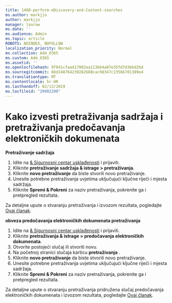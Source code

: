 ```yaml
---
title: 1488-perform-eDiscovery-and-Content-searches
ms.author: markjjo
author: markjjo
manager: lauraw
ms.date: ''
ms.audience: Admin
ms.topic: article
ROBOTS: NOINDEX, NOFOLLOW
localization_priority: Normal
ms.collection: Adm_O365
ms.custom: Adm_O365
ms.assetid: ''
ms.openlocfilehash: 9f041cfaad17002aa113bb4a07e35fd7d3b6d2bd
ms.sourcegitcommit: 6bd248764239282688cac98347c2356b701389e4
ms.translationtype: MT
ms.contentlocale: hr-HR
ms.lasthandoff: 02/13/2019
ms.locfileid: "29982200"
---
```

# <a name="how-to-perform-content-searches-and-ediscovery-searches"></a>Kako izvesti pretraživanja sadržaja i pretraživanja predočavanja elektroničkih dokumenata

**Pretraživanje sadržaja**

1. Idite na [& Sigurnosni centar usklađenosti](https://protection.office.com) i prijaviti.
2. Kliknite **pretraživanje sadržaja & istrage > pretraživanja**.
3. Kliknite **novo pretraživanje** da biste stvorili novo pretraživanje.
4. Unesite potrebne pretraživanja uvjetima uključujući ključne riječi i mjesta sadržaja.  
5. Kliknite **Spremi & Pokreni** za naziv pretraživanja, pokrenite ga i pretpregled rezultata. 
 
Za detaljne upute o stvaranju pretraživanja i izvozom rezultata, pogledajte [Ovaj članak](https://docs.microsoft.com/office365/securitycompliance/content-search).

**obveza predočavanja elektroničkih dokumenata pretraživanja**

1. Idite na [& Sigurnosni centar usklađenosti](https://protection.office.com) i prijaviti.
2. Kliknite **pretraživanja & istrage > predočavanja elektroničkih dokumenata**.
3. Otvorite postojeći slučaj ili stvoriti novu.
4. Na početnoj stranici slučaja karticu **pretraživanja** .  
5. Kliknite **novo pretraživanje** da biste stvorili novo pretraživanje.
6. Unesite potrebne pretraživanja uvjetima uključujući ključne riječi i mjesta sadržaja.  
7. Kliknite **Spremi & Pokreni** za naziv pretraživanja, pokrenite ga i pretpregled rezultata.

Za detaljne upute o stvaranju pretraživanja pridružena slučaj predočavanja elektroničkih dokumenata i izvozom rezultata, pogledajte [Ovaj članak](https://docs.microsoft.com/office365/securitycompliance/ediscovery-cases).